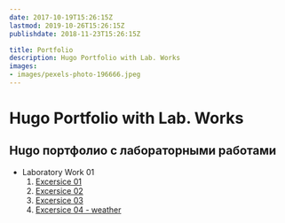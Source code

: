 ```yaml
---
date: 2017-10-19T15:26:15Z
lastmod: 2019-10-26T15:26:15Z
publishdate: 2018-11-23T15:26:15Z

title: Portfolio
description: Hugo Portfolio with Lab. Works
images:
- images/pexels-photo-196666.jpeg
---
```


# Hugo Portfolio with Lab. Works
## Hugo портфолио с лабораторными работами

* Laboratory Work 01
    1. [Excersice 01](laboratory-work-01/01)
    2. [Excersice 02](laboratory-work-01/02)
    3. [Excersice 03](laboratory-work-01/03)
    4. [Excersice 04 - weather](laboratory-work-01/04-weather)